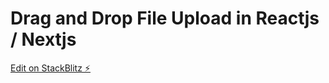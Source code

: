 # Drag and Drop File Upload in Reactjs / Nextjs

[Edit on StackBlitz ⚡️](https://stackblitz.com/edit/drag-and-drop-uploader-devfirm)